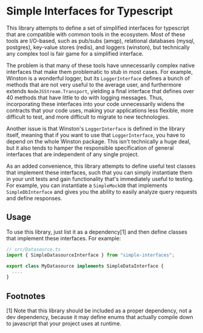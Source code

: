 Simple Interfaces for Typescript
===============================================================================

This library attempts to define a set of simplified interfaces for typescript that are compatible with common tools in the ecosystem. Most of these tools are I/O-based, such as pub/subs (amqp), relational databases (mysql, postgres), key-value stores (redis), and loggers (winston), but technically any complex tool is fair game for a simplified interface. 

The problem is that many of these tools have unnecessarily complex native interfaces that make them problematic to stub in most cases. For example, Winston is a wonderful logger, but its `LoggerInterface` defines a bunch of methods that are not very useful to the average user, and furthermore extends `NodeJSStream.Transport`, yielding a final interface that defines over 40 methods that have little to do with logging messages. Thus, incorporating these interfaces into your code unnecessarily widens the contracts that your code uses, making your applications less flexible, more difficult to test, and more difficult to migrate to new technologies.

Another issue is that Winston's `LoggerInterface` is defined in the library itself, meaning that if you want to use that `LoggerInterface`, you have to depend on the whole Winston package. This isn't technically a huge deal, but it also tends to hamper the responsible specification of general interfaces that are independent of any single project.

As an added convenience, this library attempts to define useful test classes that implement these interfaces, such that you can simply instantiate them in your unit tests and gain functionality that's immediately useful to testing. For example, you can instantiate a `SimpleMockDB` that implements `SimpleDbInterface` and gives you the ability to easily analyze query requests and define responses.


## Usage

To use this library, just list it as a dependency[1] and then define classes that implement these interfaces. For example:

```ts
// src/Datasource.ts
import { SimpleDatasourceInterface } from "simple-interfaces";

export class MyDatasource implements SimpleDataInterface {
  ....
}
```


## Footnotes

[1] Note that this library should be included as a proper dependency, not a dev dependency, because it may define enums that actually compile down to javascript that your project uses at runtime.

